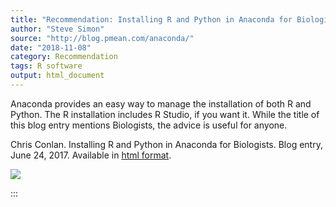 ```yaml
---
title: "Recommendation: Installing R and Python in Anaconda for Biologists"
author: "Steve Simon"
source: "http://blog.pmean.com/anaconda/"
date: "2018-11-08"
category: Recommendation
tags: R software
output: html_document
---
```


Anaconda provides an easy way to manage the installation of both R and
Python. The R installation includes R Studio, if you want it. While the
title of this blog entry mentions Biologists, the advice is useful for
anyone.

<!---More--->

Chris Conlan. Installing R and Python in Anaconda for Biologists. Blog
entry, June 24, 2017. Available in [html
format](https://chrisconlan.com/installing-r-python-anaconda-biologists/).

![](../../../images/anaconda01.png)


:::

